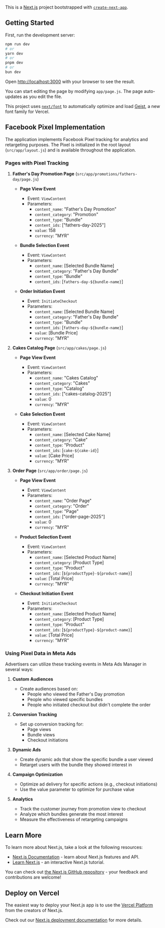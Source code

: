 This is a [Next.js](https://nextjs.org) project bootstrapped with [`create-next-app`](https://github.com/vercel/next.js/tree/canary/packages/create-next-app).

## Getting Started

First, run the development server:

```bash
npm run dev
# or
yarn dev
# or
pnpm dev
# or
bun dev
```

Open [http://localhost:3000](http://localhost:3000) with your browser to see the result.

You can start editing the page by modifying `app/page.js`. The page auto-updates as you edit the file.

This project uses [`next/font`](https://nextjs.org/docs/app/building-your-application/optimizing/fonts) to automatically optimize and load [Geist](https://vercel.com/font), a new font family for Vercel.

## Facebook Pixel Implementation

The application implements Facebook Pixel tracking for analytics and retargeting purposes. The Pixel is initialized in the root layout (`src/app/layout.js`) and is available throughout the application.

### Pages with Pixel Tracking

1. **Father's Day Promotion Page** (`src/app/promotions/fathers-day/page.js`)
   - **Page View Event**
     - Event: `ViewContent`
     - Parameters:
       - `content_name`: "Father's Day Promotion"
       - `content_category`: "Promotion"
       - `content_type`: "Bundle"
       - `content_ids`: ["fathers-day-2025"]
       - `value`: 158
       - `currency`: "MYR"

   - **Bundle Selection Event**
     - Event: `ViewContent`
     - Parameters:
       - `content_name`: [Selected Bundle Name]
       - `content_category`: "Father's Day Bundle"
       - `content_type`: "Bundle"
       - `content_ids`: [`fathers-day-${bundle-name}`]

   - **Order Initiation Event**
     - Event: `InitiateCheckout`
     - Parameters:
       - `content_name`: [Selected Bundle Name]
       - `content_category`: "Father's Day Bundle"
       - `content_type`: "Bundle"
       - `content_ids`: [`fathers-day-${bundle-name}`]
       - `value`: [Bundle Price]
       - `currency`: "MYR"

2. **Cakes Catalog Page** (`src/app/cakes/page.js`)
   - **Page View Event**
     - Event: `ViewContent`
     - Parameters:
       - `content_name`: "Cakes Catalog"
       - `content_category`: "Cakes"
       - `content_type`: "Catalog"
       - `content_ids`: ["cakes-catalog-2025"]
       - `value`: 0
       - `currency`: "MYR"

   - **Cake Selection Event**
     - Event: `ViewContent`
     - Parameters:
       - `content_name`: [Selected Cake Name]
       - `content_category`: "Cake"
       - `content_type`: "Product"
       - `content_ids`: [`cake-${cake-id}`]
       - `value`: [Cake Price]
       - `currency`: "MYR"

3. **Order Page** (`src/app/order/page.js`)
   - **Page View Event**
     - Event: `ViewContent`
     - Parameters:
       - `content_name`: "Order Page"
       - `content_category`: "Order"
       - `content_type`: "Page"
       - `content_ids`: ["order-page-2025"]
       - `value`: 0
       - `currency`: "MYR"

   - **Product Selection Event**
     - Event: `ViewContent`
     - Parameters:
       - `content_name`: [Selected Product Name]
       - `content_category`: [Product Type]
       - `content_type`: "Product"
       - `content_ids`: [`${productType}-${product-name}`]
       - `value`: [Total Price]
       - `currency`: "MYR"

   - **Checkout Initiation Event**
     - Event: `InitiateCheckout`
     - Parameters:
       - `content_name`: [Selected Product Name]
       - `content_category`: [Product Type]
       - `content_type`: "Product"
       - `content_ids`: [`${productType}-${product-name}`]
       - `value`: [Total Price]
       - `currency`: "MYR"

### Using Pixel Data in Meta Ads

Advertisers can utilize these tracking events in Meta Ads Manager in several ways:

1. **Custom Audiences**
   - Create audiences based on:
     - People who viewed the Father's Day promotion
     - People who viewed specific bundles
     - People who initiated checkout but didn't complete the order

2. **Conversion Tracking**
   - Set up conversion tracking for:
     - Page views
     - Bundle views
     - Checkout initiations

3. **Dynamic Ads**
   - Create dynamic ads that show the specific bundle a user viewed
   - Retarget users with the bundle they showed interest in

4. **Campaign Optimization**
   - Optimize ad delivery for specific actions (e.g., checkout initiations)
   - Use the value parameter to optimize for purchase value

5. **Analytics**
   - Track the customer journey from promotion view to checkout
   - Analyze which bundles generate the most interest
   - Measure the effectiveness of retargeting campaigns

## Learn More

To learn more about Next.js, take a look at the following resources:

- [Next.js Documentation](https://nextjs.org/docs) - learn about Next.js features and API.
- [Learn Next.js](https://nextjs.org/learn) - an interactive Next.js tutorial.

You can check out [the Next.js GitHub repository](https://github.com/vercel/next.js) - your feedback and contributions are welcome!

## Deploy on Vercel

The easiest way to deploy your Next.js app is to use the [Vercel Platform](https://vercel.com/new?utm_medium=default-template&filter=next.js&utm_source=create-next-app&utm_campaign=create-next-app-readme) from the creators of Next.js.

Check out our [Next.js deployment documentation](https://nextjs.org/docs/app/building-your-application/deploying) for more details.
